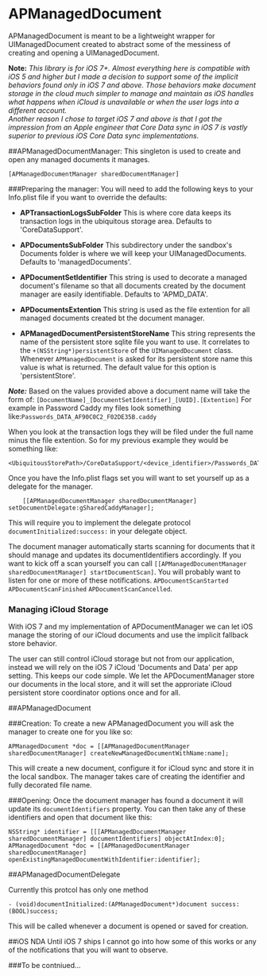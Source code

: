 APManagedDocument
=================

APManagedDocument is meant to be a lightweight wrapper for UIManagedDocument created to abstract some of the messiness of creating and opening a UIManagedDocument.

**Note:** *This library is for iOS 7+. Almost everything here is compatible with iOS 5 and higher but I made a decision to support some of the implicit behaviors found only in iOS 7 and above. Those behaviors make document storage in the cloud much simpler to manage and maintain as iOS handles what happens when iCloud is unavailable or when the user logs into a different account.  
Another reason I chose to target iOS 7 and above is that I got the impression from an Apple engineer that Core Data sync in iOS 7 is vastly superior to previous iOS Core Data sync implementations.*


##APManagedDocumentManager:
This singleton is used to create and open any managed documents it manages.

```
[APManagedDocumentManager sharedDocumentManager]
```
###Preparing the manager:
You will need to add the following keys to your Info.plist file if you want to override the defaults:

* **APTransactionLogsSubFolder** This is where core data keeps its transaction logs in the ubiquitous storage area. Defaults to 'CoreDataSupport'.

* **APDocumentsSubFolder** This subdirectory under the sandbox's Documents folder is where we will keep your UIManagedDocuments. Defaults to 'managedDocuments'.

* **APDocumentSetIdentifier** This string is used to decorate a managed document's filename so that all documents created by the document manager are easily identifiable. Defaults to 'APMD_DATA'.

* **APDocumentsExtention** This string is used as the file extention for all managed documents created bt the document manager.

* **APManagedDocumentPersistentStoreName** This string represents the name of the persistent store sqlite file you want to use. It correlates to the `+(NSString*)persistentStore` of the `UIManagedDocument` class. Whenever `APManagedDocument` is asked for its persistent store name this value is what is returned. The default value for this option is 'persistentStore'.

***Note:*** Based on the values provided above a document name will take the form of: 
`[DocumentName]_[DocumentSetIdentifier]_[UUID].[Extention]`
For example in Password Caddy my files look something like:`Passwords_DATA_AF90C0C2_F02DE35B.caddy`

When you look at the transaction logs they will be filed under the full name minus the file extention. So for my previous example they would be something like:

```
<UbiquitousStorePath>/CoreDataSupport/<device_identifier>/Passwords_DATA_AF90C0C2_F02DE35B
```

Once you have the Info.plist flags set you will want to set yourself up as a delegate for the manager.

```
    [[APManagedDocumentManager sharedDocumentManager] setDocumentDelegate:gSharedCaddyManager];
```

This will require you to implement the delegate protocol `documentInitialized:success:` in your delegate object.

The document manager automatically starts scanning for documents that it should manage and updates its documentIdentifiers accordingly. If you want to kick off a scan yourself you can call `[[APManagedDocumentManager sharedDocumentManager] startDocumentScan]`. You will probably want to listen for one or more of these notifications. `APDocumentScanStarted` `APDocumentScanFinished` `APDocumentScanCancelled`.

### Managing iCloud Storage
With iOS 7 and my implementation of APDocumentManager we can let iOS manage the storing of our iCloud documents and use the implicit fallback store behavior.

The user can still control iCloud storage but not from our application, instead we will rely on the iOS 7 iCloud 'Documents and Data' per app setting. This keeps our code simple. We let the APDocumentManager store our documents in the local store, and it will set the approriate iCloud persistent store coordinator options once and for all.


##APManagedDocument

###Creation:
To create a new APManagedDocument you will ask the manager to create one for you like so:

```
APManagedDocument *doc = [[APManagedDocumentManager sharedDocumentManager] createNewManagedDocumentWithName:name];
```
This will create a new document, configure it for iCloud sync and store it in the local sandbox. The manager takes care of creating the identifier and fully decorated file name.


###Opening:
Once the document manager has found a document it will update its `documentIdentifiers` property. You can then take any of these identifiers and open that document like this:

```
NSString* identifier = [[[APManagedDocumentManager sharedDocumentManager] documentIdentifiers] objectAtIndex:0];
APManagedDocument *doc = [[APManagedDocumentManager sharedDocumentManager] openExistingManagedDocumentWithIdentifier:identifier];
```

##APManagedDocumentDelegate

Currently this protcol has only one method

```
- (void)documentInitialized:(APManagedDocument*)document success:(BOOL)success;
```

This will be called whenever a document is opened or saved for creation.

##iOS NDA
Until iOS 7 ships I cannot go into how some of this works or any of the notifications that you will want to observe. 

###To be contniued...